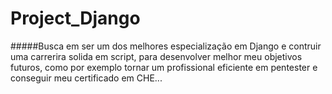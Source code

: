 # Project_Django
#####Busca em ser um dos melhores especialização em Django e contruir uma carrerira solida em script, para desenvolver melhor meu objetivos futuros, como por exemplo tornar um profissional eficiente em pentester e conseguir meu certificado em CHE... 
